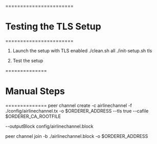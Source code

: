 =======================
# Testing the TLS Setup
=======================

1. Launch the setup with TLS enabled
./clean.sh all
./init-setup.sh   tls

2. Test the setup



==============
# Manual Steps
==============
peer channel create -c airlinechannel -f ./config/airlinechannel.tx -o $ORDERER_ADDRESS --tls true --cafile $ORDERER_CA_ROOTFILE

--outputBlock config/airlinechannel.block

peer channel join   -b ./airlinechannel.block -o $ORDERER_ADDRESS 